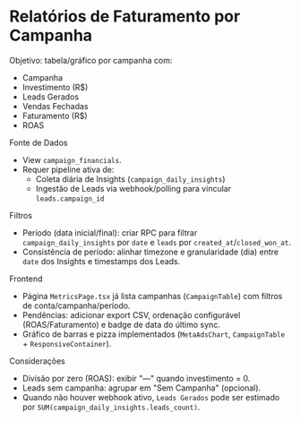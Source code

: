 # Relatórios de Faturamento por Campanha

Objetivo: tabela/gráfico por campanha com:
- Campanha
- Investimento (R$)
- Leads Gerados
- Vendas Fechadas
- Faturamento (R$)
- ROAS

Fonte de Dados
- View `campaign_financials`.
 - Requer pipeline ativa de:
   - Coleta diária de Insights (`campaign_daily_insights`)
   - Ingestão de Leads via webhook/polling para vincular `leads.campaign_id`

Filtros
- Período (data inicial/final): criar RPC para filtrar `campaign_daily_insights` por `date` e `leads` por `created_at`/`closed_won_at`.
 - Consistência de período: alinhar timezone e granularidade (dia) entre `date` dos Insights e timestamps dos Leads.

Frontend
- Página `MetricsPage.tsx` já lista campanhas (`CampaignTable`) com filtros de conta/campanha/período.
- Pendências: adicionar export CSV, ordenação configurável (ROAS/Faturamento) e badge de data do último sync.
- Gráfico de barras e pizza implementados (`MetaAdsChart`, `CampaignTable` + `ResponsiveContainer`).

Considerações
- Divisão por zero (ROAS): exibir "—" quando investimento = 0.
- Leads sem campanha: agrupar em "Sem Campanha" (opcional).
 - Quando não houver webhook ativo, `Leads Gerados` pode ser estimado por `SUM(campaign_daily_insights.leads_count)`.
